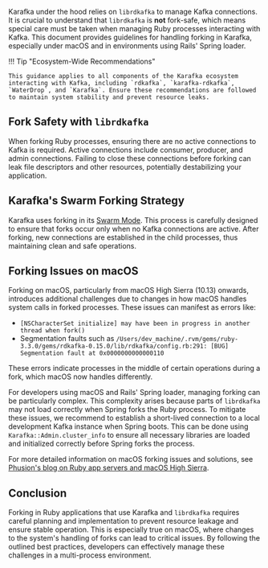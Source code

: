 Karafka under the hood relies on `librdkafka` to manage Kafka connections. It is crucial to understand that `librdkafka` is **not** fork-safe, which means special care must be taken when managing Ruby processes interacting with Kafka. This document provides guidelines for handling forking in Karafka, especially under macOS and in environments using Rails' Spring loader.

!!! Tip "Ecosystem-Wide Recommendations"

    This guidance applies to all components of the Karafka ecosystem interacting with Kafka, including `rdkafka`, `karafka-rdkafka`, `WaterDrop`, and `Karafka`. Ensure these recommendations are followed to maintain system stability and prevent resource leaks.

## Fork Safety with `librdkafka`

When forking Ruby processes, ensuring there are no active connections to Kafka is required. Active connections include consumer, producer, and admin connections. Failing to close these connections before forking can leak file descriptors and other resources, potentially destabilizing your application.

## Karafka's Swarm Forking Strategy

Karafka uses forking in its [Swarm Mode](https://karafka.io/docs/Swarm-Multi-Process/). This process is carefully designed to ensure that forks occur only when no Kafka connections are active. After forking, new connections are established in the child processes, thus maintaining clean and safe operations.

## Forking Issues on macOS

Forking on macOS, particularly from macOS High Sierra (10.13) onwards, introduces additional challenges due to changes in how macOS handles system calls in forked processes. These issues can manifest as errors like:

- `[NSCharacterSet initialize] may have been in progress in another thread when fork()`
- Segmentation faults such as `/Users/dev_machine/.rvm/gems/ruby-3.3.0/gems/rdkafka-0.15.0/lib/rdkafka/config.rb:291: [BUG] Segmentation fault at 0x0000000000000110`

These errors indicate processes in the middle of certain operations during a fork, which macOS now handles differently.

For developers using macOS and Rails' Spring loader, managing forking can be particularly complex. This complexity arises because parts of `librdkafka` may not load correctly when Spring forks the Ruby process. To mitigate these issues, we recommend to establish a short-lived connection to a local development Kafka instance when Spring boots. This can be done using `Karafka::Admin.cluster_info` to ensure all necessary libraries are loaded and initialized correctly before Spring forks the process.

For more detailed information on macOS forking issues and solutions, see [Phusion's blog on Ruby app servers and macOS High Sierra](https://blog.phusion.nl/2017/10/13/why-ruby-app-servers-break-on-macos-high-sierra-and-what-can-be-done-about-it/).

## Conclusion

Forking in Ruby applications that use Karafka and `librdkafka` requires careful planning and implementation to prevent resource leakage and ensure stable operation. This is especially true on macOS, where changes to the system's handling of forks can lead to critical issues. By following the outlined best practices, developers can effectively manage these challenges in a multi-process environment.

